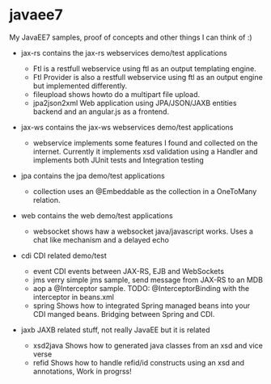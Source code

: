 javaee7
=======
My JavaEE7 samples, proof of concepts and other things I can think of :)

* jax-rs contains the jax-rs webservices demo/test applications
    * Ftl is a restfull webservice using ftl as an output templating engine.
    * Ftl Provider is also a restfull webservice using ftl as an output engine but implemented differently.
    * fileupload shows howto do a multipart file upload.
    * jpa2json2xml Web application using JPA/JSON/JAXB entities backend and an angular.js as a frontend. 

* jax-ws contains the jax-ws webservices demo/test applications
    * webservice implements some features I found and collected on the internet. Currently it implements 
xsd validation using a Handler and implements both JUnit tests and Integration testing

* jpa contains the jpa demo/test applications
    * collection uses an @Embeddable as the collection in a OneToMany relation.

* web contains the web demo/test applications
    * websocket shows haw a websocket java/javascript works. Uses a chat like mechanism and a delayed echo

* cdi CDI related demo/test
    * event CDI events between JAX-RS, EJB and WebSockets
    * jms verry simple jms sample, send message from JAX-RS to an MDB
    * aop a @Interceptor sample. TODO: @InterceptorBinding with the interceptor in beans.xml
    * spring Shows how to integrated Spring managed beans into your CDI manged beans. Bridging between Spring and CDI.

* jaxb JAXB related stuff, not really JavaEE but it is related
    * xsd2java Shows how to generated java classes from an xsd and vice verse
    * refid Shows how to handle refid/id constructs using an xsd and annotations, Work in progrss!